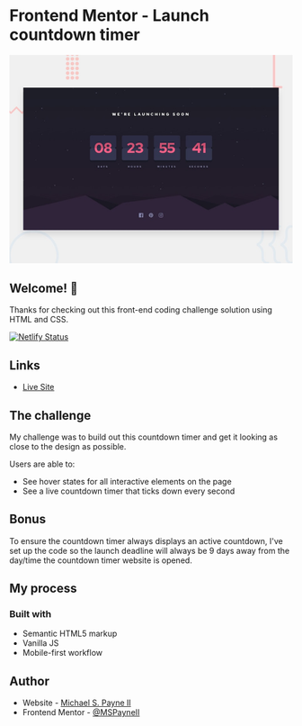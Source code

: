 # Frontend Mentor - Launch countdown timer

![Design preview for the Launch countdown timer coding challenge](./client/src/design/desktop-preview.jpg)

## Welcome! 👋

Thanks for checking out this front-end coding challenge solution using HTML and CSS.

[![Netlify Status](https://api.netlify.com/api/v1/badges/3ed31944-5828-4796-84e0-fff7d8670b4b/deploy-status)](https://app.netlify.com/sites/fem-launch-countdown-timer/deploys)

## Links

- [Live Site](https://fem-launch-countdown-timer.netlify.app/)

## The challenge

My challenge was to build out this countdown timer and get it looking as close to the design as possible.

Users are able to:

- See hover states for all interactive elements on the page
- See a live countdown timer that ticks down every second

## Bonus

To ensure the countdown timer always displays an active countdown, I've set up the code so the launch deadline will always be 9 days away from the day/time the countdown timer website is opened.

## My process

### Built with

- Semantic HTML5 markup
- Vanilla JS
- Mobile-first workflow

## Author

- Website - [Michael S. Payne II](https://www.michaelspayneii.com)
- Frontend Mentor - [@MSPayneII](https://www.frontendmentor.io/profile/MSPayneII)
